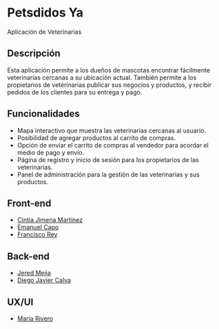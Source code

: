 # Petsdidos Ya

Aplicación de Veterinarias

## Descripción

Esta aplicación permite a los dueños de mascotas encontrar fácilmente veterinarias cercanas a su ubicación actual. También permite a los propietarios de veterinarias publicar sus negocios y productos, y recibir pedidos de los clientes para su entrega y pago.

## Funcionalidades

- Mapa interactivo que muestra las veterinarias cercanas al usuario.
- Posibilidad de agregar productos al carrito de compras.
- Opción de enviar el carrito de compras al vendedor para acordar el medio de pago y envío.
- Página de registro y inicio de sesión para los propietarios de las veterinarias.
- Panel de administración para la gestión de las veterinarias y sus productos.


## Front-end
- [Cintia Jimena Martinez](https://katu-dev.netlify.app/)
- [Emanuel Capo](https://www.linkedin.com/)
- [Francisco Rey](https://www.linkedin.com/)

## Back-end
- [Jered Mejia](https://www.linkedin.com/)
- [Diego Javier Calva](https://www.linkedin.com/)

## UX/UI
- [Maria Rivero](https://www.linkedin.com/)
